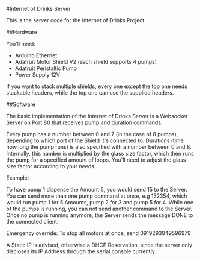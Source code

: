 #Internet of Drinks Server

This is the server code for the Internet of Drinks Project.


##Hardware

You'll need:

- Arduino Ethernet
- Adafruit Motor Shield V2 (each shield supports 4 pumps)
- Adafruit Peristaltic Pump
- Power Supply 12V

If you want to stack multiple shields, every one except the top one needs stackable headers, while the top one can use the supplied headers.

##Software

The basic implementation of the Internet of Drinks Server is a Websocket Server on Port 80 that receives pump and duration commands.

Every pump has a number between 0 and 7 (in the case of 8 pumps), depending to which port of the Shield it's connected to. Durations (time how long the pump runs) is also specified with a number between 0 and 8. Internally, this number is multiplied by the glass size factor, which then runs the pump for a specified amount of loops. You'll need to adjust the glass size factor according to your needs.

Example:

To have pump 1 dispense the Amount 5, you would send 15 to the Server. You can send more than one pump command at once, e.g 152354, which would run pump 1 for 5 Amounts, pump 2 for 3 and pump 5 for 4.
While one of the pumps is running, you can not send another command to the Server. Once no pump is running anymore, the Server sends the message DONE to the connected client.

Emergency override: To stop all motors at once, send 0919293949596979

A Static IP is advised, otherwise a DHCP Reservation, since the server only discloses its IP Address through the serial console currently.




